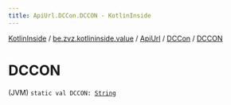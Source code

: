 ```yaml
---
title: ApiUrl.DCCon.DCCON - KotlinInside
---
```


[KotlinInside](../../../index.html) / [be.zvz.kotlininside.value](../../index.html) / [ApiUrl](../index.html) / [DCCon](index.html) / [DCCON](./-d-c-c-o-n.html)

# DCCON

(JVM) `static val DCCON: `[`String`](https://kotlinlang.org/api/latest/jvm/stdlib/kotlin/-string/index.html)